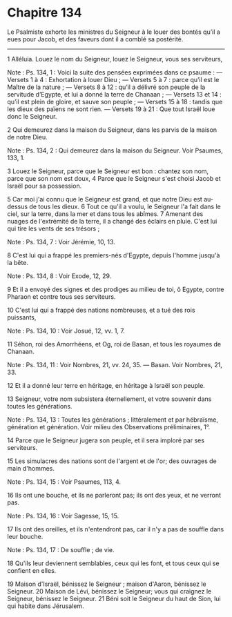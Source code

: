 # Chapitre 134

Le Psalmiste exhorte les ministres du Seigneur à le louer des bontés qu’il a eues pour Jacob, et des faveurs dont il a comblé sa postérité.

***

1 Alléluia. Louez le nom du Seigneur, louez le Seigneur, vous ses serviteurs,

<span class="bible-note">Note : </span> Ps. 134, 1 : Voici la suite des pensées exprimées dans ce psaume : ― Versets 1 à 4 : Exhortation à louer Dieu ; ― Versets 5 à 7 : parce qu’il est le Maître de la nature ; ― Versets 8 à 12 : qu’il a délivré son peuple de la servitude d’Egypte, et lui a donné la terre de Chanaan ; ― Versets 13 et 14 : qu’il est plein de gloire, et sauve son peuple ; ― Versets 15 à 18 : tandis que les dieux des païens ne sont rien. ― Versets 19 à 21 : Que tout Israël loue donc le Seigneur.

2 Qui demeurez dans la maison du Seigneur, dans les parvis de la maison de notre Dieu.

<span class="bible-note">Note : </span> Ps. 134, 2 : Qui demeurez dans la maison du Seigneur. Voir Psaumes, 133, 1.

3 Louez le Seigneur, parce que le Seigneur est bon : chantez son nom, parce que son nom est doux, 4 Parce que le Seigneur s'est choisi Jacob et Israël pour sa possession.


5 Car moi j'ai connu que le Seigneur est grand, et que notre Dieu est au-dessus de tous les dieux. 6 Tout ce qu'il a voulu, le Seigneur l'a fait dans le ciel, sur la terre, dans la mer et dans tous les abîmes. 7 Amenant des nuages de l'extrémité de la terre, il a changé des éclairs en pluie. C'est lui qui tire les vents de ses trésors ;

<span class="bible-note">Note : </span> Ps. 134, 7 : Voir Jérémie, 10, 13.


8 C'est lui qui a frappé les premiers-nés d'Egypte, depuis l'homme jusqu'à la bête.

<span class="bible-note">Note : </span> Ps. 134, 8 : Voir Exode, 12, 29.

9 Et il a envoyé des signes et des prodiges au milieu de toi, ô Egypte, contre Pharaon et contre tous ses serviteurs.


10 C'est lui qui a frappé des nations nombreuses, et a tué des rois puissants,

<span class="bible-note">Note : </span> Ps. 134, 10 : Voir Josué, 12, vv. 1, 7.

11 Séhon, roi des Amorrhéens, et Og, roi de Basan, et tous les royaumes de Chanaan.

<span class="bible-note">Note : </span> Ps. 134, 11 : Voir Nombres, 21, vv. 24, 35. ― Basan. Voir Nombres, 21, 33.

12 Et il a donné leur terre en héritage, en héritage à Israël son peuple.


13 Seigneur, votre nom subsistera éternellement, et votre souvenir dans toutes les générations.

<span class="bible-note">Note : </span> Ps. 134, 13 : Toutes les générations ; littéralement et par hébraïsme, génération et génération. Voir milieu des Observations préliminaires, 1°.

14 Parce que le Seigneur jugera son peuple, et il sera imploré par ses serviteurs.


15 Les simulacres des nations sont de l'argent et de l'or; des ouvrages de main d'hommes.

<span class="bible-note">Note : </span> Ps. 134, 15 : Voir Psaumes, 113, 4.

16 Ils ont une bouche, et ils ne parleront pas; ils ont des yeux, et ne verront pas.

<span class="bible-note">Note : </span> Ps. 134, 16 : Voir Sagesse, 15, 15.

17 Ils ont des oreilles, et ils n'entendront pas, car il n'y a pas de souffle dans leur bouche.

<span class="bible-note">Note : </span> Ps. 134, 17 : De souffle ; de vie.

18 Qu'ils leur deviennent semblables, ceux qui les font, et tous ceux qui se confient en elles.


19 Maison d'Israël, bénissez le Seigneur ; maison d'Aaron, bénissez le Seigneur. 20 Maison de Lévi, bénissez le Seigneur; vous qui craignez le Seigneur, bénissez le Seigneur. 21 Béni soit le Seigneur du haut de Sion, lui qui habite dans Jérusalem.

